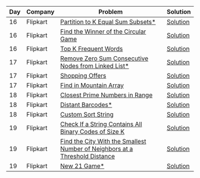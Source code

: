 | Day | Company  | Problem                                                                                                                                                                                   | Solution                                                                                                                                               |
| --- | -------- | ----------------------------------------------------------------------------------------------------------------------------------------------------------------------------------------- | ------------------------------------------------------------------------------------------------------------------------------------------------------ |
| 16  | Flipkart | [ Partition to K Equal Sum Subsets\* ](https://leetcode.com/problems/partition-to-k-equal-sum-subsets/)                                                                                   | [Solution](https://github.com/vickyguptaa7/6_Companies_30_Days_Challenge/blob/main/Flipkart/Partition_to_K_Equal_Sum_Subsets.cpp)                      |
| 16  | Flipkart | [ Find the Winner of the Circular Game ](https://leetcode.com/problems/find-the-winner-of-the-circular-game/)                                                                             | [Solution](https://github.com/vickyguptaa7/6_Companies_30_Days_Challenge/blob/main/Flipkart/Find_the_Winner_of_the_Circular_Game.cpp)                  |
| 16  | Flipkart | [ Top K Frequent Words ](https://leetcode.com/problems/top-k-frequent-words/)                                                                                                             | [Solution](https://github.com/vickyguptaa7/6_Companies_30_Days_Challenge/blob/main/Flipkart/Top_K_Frequent_Words.cpp)                                  |
| 17  | Flipkart | [ Remove Zero Sum Consecutive Nodes from Linked List\* ](https://leetcode.com/problems/remove-zero-sum-consecutive-nodes-from-linked-list/)                                               | [Solution](https://github.com/vickyguptaa7/6_Companies_30_Days_Challenge/blob/main/Flipkart/Remove_Zero_Sum_Consecutive_Nodes_from_List.cpp)           |
| 17  | Flipkart | [ Shopping Offers ](https://leetcode.com/problems/shopping-offers/)                                                                                                                       | [Solution](https://github.com/vickyguptaa7/6_Companies_30_Days_Challenge/blob/main/Flipkart/Shopping_Offers.cpp)                                       |
| 17  | Flipkart | [ Find in Mountain Array ](https://leetcode.com/problems/find-in-mountain-array/)                                                                                                         | [Solution](https://github.com/vickyguptaa7/6_Companies_30_Days_Challenge/blob/main/Flipkart/Find_in_Mountain_Array.cpp)                                |
| 18  | Flipkart | [ Closest Prime Numbers in Range ](https://leetcode.com/problems/closest-prime-numbers-in-range/)                                                                                         | [Solution](https://github.com/vickyguptaa7/6_Companies_30_Days_Challenge/blob/main/Flipkart/Closest_Prime_Numbers_in_Range.cpp)                        |
| 18  | Flipkart | [ Distant Barcodes\* ](https://leetcode.com/problems/closest-prime-numbers-in-range/)                                                                                                     | [Solution](https://github.com/vickyguptaa7/6_Companies_30_Days_Challenge/blob/main/Flipkart/Distant_Barcodes.cpp)                                      |
| 18  | Flipkart | [ Custom Sort String ](https://leetcode.com/problems/custom-sort-string/)                                                                                                                 | [Solution](https://github.com/vickyguptaa7/6_Companies_30_Days_Challenge/blob/main/Flipkart/Custom_Sort_String.cpp)                                    |
| 19  | Flipkart | [ Check If a String Contains All Binary Codes of Size K ](https://leetcode.com/problems/check-if-a-string-contains-all-binary-codes-of-size-k/)                                           | [Solution](https://github.com/vickyguptaa7/6_Companies_30_Days_Challenge/blob/main/Flipkart/Check_If_a_String_Contains_All_Binary_Codes_of_Size_K.cpp) |
| 19  | Flipkart | [Find the City With the Smallest Number of Neighbors at a Threshold Distance](https://leetcode.com/problems/find-the-city-with-the-smallest-number-of-neighbors-at-a-threshold-distance/) | [Solution](https://github.com/vickyguptaa7/6_Companies_30_Days_Challenge/blob/main/Flipkart/Find_the_City_With_the_Smallest_Number_of_Neighbors_at_a_Threshold_Distance.cpp) |
| 19  | Flipkart | [ New 21 Game\* ](https://leetcode.com/problems/new-21-game/)                                                                                                                             | [Solution](https://github.com/vickyguptaa7/6_Companies_30_Days_Challenge/blob/main/Flipkart/New_21_Game.cpp)                                           |

